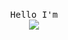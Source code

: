 <p align="center">
 <br>
 <samp>
 Hello I'm <b><a></a></b>
  <br>
  <samp>
   
   <img src="https://cdn.discordapp.com/attachments/820283198747574292/889519941248778240/giphy.gif" >
</p>
